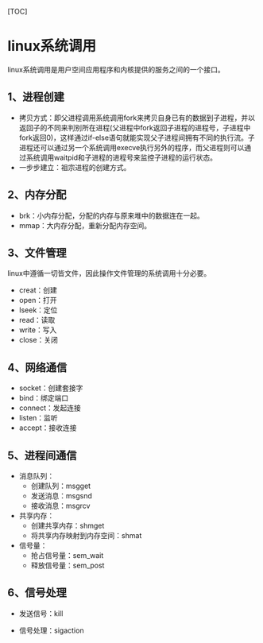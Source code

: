 [TOC]

# linux系统调用

linux系统调用是用户空间应用程序和内核提供的服务之间的一个接口。

## 1、进程创建

- 拷贝方式：即父进程调用系统调用fork来拷贝自身已有的数据到子进程，并以返回子的不同来判别所在进程(父进程中fork返回子进程的进程号，子进程中fork返回0)，这样通过if-else语句就能实现父子进程间拥有不同的执行流。子进程还可以通过另一个系统调用execve执行另外的程序，而父进程则可以通过系统调用waitpid和子进程的进程号来监控子进程的运行状态。
- 一步步建立：祖宗进程的创建方式。 

## 2、内存分配

- brk：小内存分配，分配的内存与原来堆中的数据连在一起。
- mmap：大内存分配，重新分配内存空间。

## 3、文件管理

linux中遵循一切皆文件，因此操作文件管理的系统调用十分必要。

- creat：创建
- open：打开
- lseek：定位
- read：读取
- write：写入
- close：关闭

## 4、网络通信

- socket：创建套接字
- bind：绑定端口
- connect：发起连接
- listen：监听
- accept：接收连接

## 5、进程间通信

- 消息队列：
  - 创建队列：msgget
  - 发送消息：msgsnd
  - 接收消息：msgrcv
- 共享内存：
  - 创建共享内存：shmget
  - 将共享内存映射到内存空间：shmat
- 信号量：
  - 抢占信号量：sem_wait
  - 释放信号量：sem_post

## 6、信号处理

- 发送信号：kill

- 信号处理：sigaction